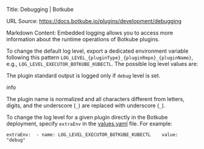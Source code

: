 Title: Debugging | Botkube

URL Source: https://docs.botkube.io/plugins/development/debugging

Markdown Content:
Embedded logging allows you to access more information about the runtime operations of Botkube plugins.

To change the default log level, export a dedicated environment variable following this pattern `LOG_LEVEL_{pluginType}_{pluginRepo}_{pluginName}`, e.g., `LOG_LEVEL_EXECUTOR_BOTKUBE_KUBECTL`. The possible log level values are:

The plugin standard output is logged only if `debug` level is set.

info

The plugin name is normalized and all characters different from letters, digits, and the underscore (`_`) are replaced with underscore (`_`).

To change the log level for a given plugin directly in the Botkube deployment, specify `extraEnv` in the [values.yaml](https://github.com/kubeshop/botkube/blob/main/helm/botkube/values.yaml) file. For example:

```
extraEnv:  - name: LOG_LEVEL_EXECUTOR_BOTKUBE_KUBECTL    value: "debug"
```
